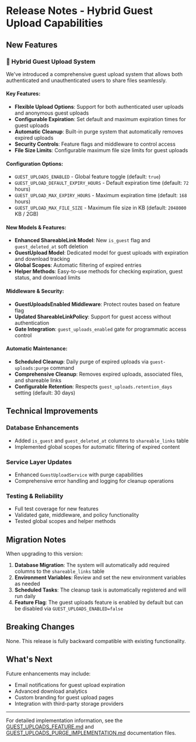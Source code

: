 # Release Notes - Hybrid Guest Upload Capabilities

## New Features

### 🚀 Hybrid Guest Upload System

We've introduced a comprehensive guest upload system that allows both authenticated and unauthenticated users to share files seamlessly.

#### Key Features:

- **Flexible Upload Options**: Support for both authenticated user uploads and anonymous guest uploads
- **Configurable Expiration**: Set default and maximum expiration times for guest uploads
- **Automatic Cleanup**: Built-in purge system that automatically removes expired uploads
- **Security Controls**: Feature flags and middleware to control access
- **File Size Limits**: Configurable maximum file size limits for guest uploads

#### Configuration Options:

- `GUEST_UPLOADS_ENABLED` - Global feature toggle (default: `true`)
- `GUEST_UPLOAD_DEFAULT_EXPIRY_HOURS` - Default expiration time (default: `72` hours)
- `GUEST_UPLOAD_MAX_EXPIRY_HOURS` - Maximum expiration time (default: `168` hours)
- `GUEST_UPLOAD_MAX_FILE_SIZE` - Maximum file size in KB (default: `2048000` KB / 2GB)

#### New Models & Features:

- **Enhanced ShareableLink Model**: New `is_guest` flag and `guest_deleted_at` soft deletion
- **GuestUpload Model**: Dedicated model for guest uploads with expiration and download tracking
- **Global Scopes**: Automatic filtering of expired entries
- **Helper Methods**: Easy-to-use methods for checking expiration, guest status, and download limits

#### Middleware & Security:

- **GuestUploadsEnabled Middleware**: Protect routes based on feature flag
- **Updated ShareableLinkPolicy**: Support for guest access without authentication
- **Gate Integration**: `guest_uploads_enabled` gate for programmatic access control

#### Automatic Maintenance:

- **Scheduled Cleanup**: Daily purge of expired uploads via `guest-uploads:purge` command
- **Comprehensive Cleanup**: Removes expired uploads, associated files, and shareable links
- **Configurable Retention**: Respects `guest_uploads.retention_days` setting (default: 30 days)

## Technical Improvements

### Database Enhancements
- Added `is_guest` and `guest_deleted_at` columns to `shareable_links` table
- Implemented global scopes for automatic filtering of expired content

### Service Layer Updates
- Enhanced `GuestUploadService` with purge capabilities
- Comprehensive error handling and logging for cleanup operations

### Testing & Reliability
- Full test coverage for new features
- Validated gate, middleware, and policy functionality
- Tested global scopes and helper methods

## Migration Notes

When upgrading to this version:

1. **Database Migration**: The system will automatically add required columns to the `shareable_links` table
2. **Environment Variables**: Review and set the new environment variables as needed
3. **Scheduled Tasks**: The cleanup task is automatically registered and will run daily
4. **Feature Flag**: The guest uploads feature is enabled by default but can be disabled via `GUEST_UPLOADS_ENABLED=false`

## Breaking Changes

None. This release is fully backward compatible with existing functionality.

## What's Next

Future enhancements may include:
- Email notifications for guest upload expiration
- Advanced download analytics
- Custom branding for guest upload pages
- Integration with third-party storage providers

---

For detailed implementation information, see the [GUEST_UPLOADS_FEATURE.md](GUEST_UPLOADS_FEATURE.md) and [GUEST_UPLOADS_PURGE_IMPLEMENTATION.md](GUEST_UPLOADS_PURGE_IMPLEMENTATION.md) documentation files.
